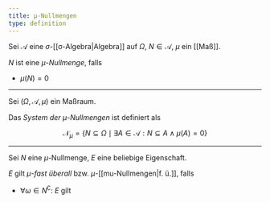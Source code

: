 ```yaml
---
title: μ-Nullmengen
type: definition
---
```


Sei $\mathcal{A}$ eine $\sigma$-[[σ-Algebra|Algebra]] auf $\Omega$, $N \in \mathcal{A}$, $\mu$ ein [[Maß]].

$N$ ist eine *$\mu$-Nullmenge*, falls
- $\mu(N) = 0$

---

Sei $(\Omega, \mathcal{A}, \mu)$ ein Maßraum.

Das *System der $\mu$-Nullmengen* ist definiert als

$$
	\mathcal{N}_\mu = \{ N \subseteq \Omega \mid \exists A \in \mathcal{A} : N \subseteq A \land \mu(A) = 0 \}
$$

---

Sei $N$ eine $\mu$-Nullmenge, $E$ eine beliebige Eigenschaft.

$E$ gilt *$\mu$-fast überall* bzw. $\mu$-[[mu-Nullmengen|f. ü.]], falls
- $\forall \omega \in N^\complement :$ $E$ gilt